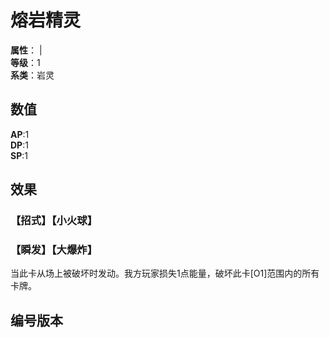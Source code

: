 <script setup>
let list = [
    { number: "SP02-012", url: "/packs/SP02" }
]
</script>

# 熔岩精灵

**属性**：<CardAttribute text="火"/> | <CardAttribute text="土"/><br>
**等级**：1<br>
**系类**：岩灵

## 数值

**AP**:1<br>
**DP**:1<br>
**SP**:1

## 效果

### 【招式】【小火球】

### 【瞬发】【大爆炸】

当此卡从场上被破坏时发动。我方玩家损失1点能量，破坏此卡[O1]范围内的所有卡牌。

## 编号版本

<CardNumberBox :list="list"/>